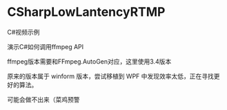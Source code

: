 # CSharpLowLantencyRTMP
C#视频示例

演示C#如何调用ffmpeg API

ffmpeg版本需要和FFmpeg.AutoGen对应，这里使用3.4版本

原来的版本属于 winform 版本，尝试移植到 WPF 中发现效率太低，正在寻找更好的算法。

可能会做不出来（菜鸡预警
